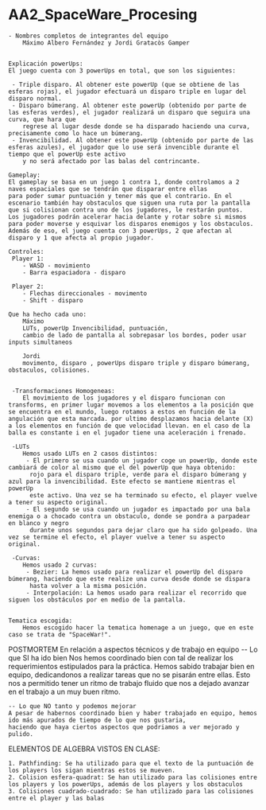 # AA2_SpaceWare_Procesing

	- Nombres completos de integrantes del equipo
		Máximo Albero Fernández y Jordi Gratacòs Gamper


	Explicación powerUps:
	El juego cuenta con 3 powerUps en total, que son los siguientes:

	 - Triple disparo. Al obtener este powerUp (que se obtiene de las esferas rojas), el jugador efectuará un disparo triple en lugar del disparo normal.
	 - Disparo búmerang. Al obtener este powerUp (obtenido por parte de las esferas verdes), el jugador realizará un disparo que seguira una curva, que hara que
		regrese al lugar desde donde se ha disparado haciendo una curva, precisamente como lo hace un búmerang.
	 - Invencibilidad. Al obtener este powerUp (obtenido por parte de las esferas azules), el jugador que lo use será invencible durante el tiempo que el powerUp este activo
		y no será afectado por las balas del contrincante.
		
	Gameplay:
	El gameplay se basa en un juego 1 contra 1, donde controlamos a 2 naves espaciales que se tendrán que disparar entre ellas
	para poder sumar puntuación y tener más que el contrario. En el escenario también hay obstaculos que siguen una ruta por la pantalla
	que si colisionan contra uno de los jugadores, le restarán puntos.
	Los jugadores podrán acelerar hacia delante y rotar sobre si mismos para poder moverse y esquivar los disparos enemigos y los obstaculos.
	Además de eso, el juego cuenta con 3 powerUps, 2 que afectan al disparo y 1 que afecta al propio jugador.

	Controles:
	 Player 1:
		- WASD - movimiento
		- Barra espaciadora - disparo

	 Player 2:
		- Flechas direccionales - movimento
		- Shift - disparo

	Que ha hecho cada uno:
		Máximo
		LUTs, powerUp Invencibilidad, puntuación, 
		cambio de lado de pantalla al sobrepasar los bordes, poder usar inputs simultaneos

		Jordi
		movimento, disparo , powerUps disparo triple y disparo búmerang, obstaculos, colisiones. 


	 -Transformaciones Homogeneas:
		El movimiento de los jugadores y el disparo funcionan con transforms, en primer lugar movemos a los elementos a la posición que se encuentra en el mundo, luego rotamos a estos en función de la angulación que esta marcada. por ultimo desplazamos hacia delante (X) a los elementos en función de que velocidad llevan. en el caso de la balla es constante i en el jugador tiene una aceleración i frenado. 

	 -LUTs
		Hemos usado LUTs en 2 casos distintos:
		 - El primero se usa cuando un jugador coge un powerUp, donde este cambiará de color al mismo que el del powerUp que haya obtenido:
		  rojo para el disparo triple, verde para el disparo búmerang y azul para la invencibilidad. Este efecto se mantiene mientras el powerUp
		  este activo. Una vez se ha terminado su efecto, el player vuelve a tener su aspecto original.
		 - El segundo se usa cuando un jugador es impactado por una bala enemiga o a chocado contra un obstaculo, donde se pondra a parpadear en blanco y negro
		  durante unos segundos para dejar claro que ha sido golpeado. Una vez se termine el efecto, el player vuelve a tener su aspecto original.  
	  
	 -Curvas:
		Hemos usado 2 curvas:
		 - Bezier: La hemos usado para realizar el powerUp del disparo búmerang, haciendo que este realize una curva desde donde se dispara 
		  hasta volver a la misma posición.
		 - Interpolación: La hemos usado para realizar el recorrido que siguen los obstáculos por en medio de la pantalla.
	 

	Tematica escogida:
		Hemos escogido hacer la tematica homenage a un juego, que en este caso se trata de "SpaceWar!".




POSTMORTEM
	En relación a aspectos técnicos y de trabajo en equipo
	-- Lo que SI ha ido bien
	Nos hemos coordinado bien con tal de realizar los requerimientos estipulados para la práctica.
	Hemos sabido trabajar bien en equipo, dedicandonos a realizar tareas que no se pisarán entre ellas.
	Esto nos a permitido tener un ritmo de trabajo fluido que nos a dejado avanzar en el trabajo a un muy buen ritmo.

	-- Lo que NO tanto y podemos mejorar 
	A pesar de habernos coordinado bien y haber trabajado en equipo, hemos ido más apurados de tiempo de lo que nos gustaria, 
	haciendo que haya ciertos aspectos que podriamos a ver mejorado y pulido.


ELEMENTOS DE ALGEBRA VISTOS EN CLASE:

	1. Pathfinding: Se ha utilizado para que el texto de la puntuación de los players los sigan mientras estos se mueven.
	2. Colision esfera-quadrat: Se han utilizado para las colisiones entre los players y los powerUps, además de los players y los obstaculos
	3. Colisiones cuadrado-cuadrado: Se han utilizado para las colisiones entre el player y las balas